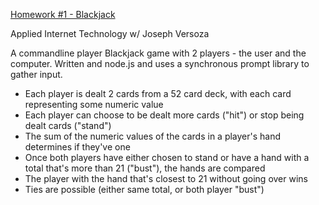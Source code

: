 [Homework #1 - Blackjack](http://foureyes.github.io/csci-ua.0480-fall2014-002/assignments.html#hw01) 

Applied Internet Technology w/ Joseph Versoza

A commandline player Blackjack game with 2 players - the user and the computer.
Written and node.js and uses a synchronous prompt library to gather input.

- Each player is dealt 2 cards from a 52 card deck, with each card representing some numeric value
- Each player can choose to be dealt more cards ("hit") or stop being dealt cards ("stand")
- The sum of the numeric values of the cards in a player's hand determines if they've one
- Once both players have either chosen to stand or have a hand with a total that's more than 21 ("bust"), the hands are compared
- The player with the hand that's closest to 21 without going over wins
- Ties are possible (either same total, or both player "bust")

